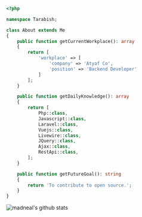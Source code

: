 ```php
<?php

namespace Tarabish;

class About extends Me
{
    public function getCurrentWorkplace(): array
    {
        return [
            'workplace' => [
                'company' => 'Atyaf Co',
                'position' => 'Backend Developer'         
            ]
        ];
    }

    public function getDailyKnowledge(): array
    {
        return [
            Php::class,
            Javascript::class,
            Laravel::class,
            Vuejs::class,
            Livewire::class,
            JQuery::class,
            Ajax::class,
            RestApi::class,
        ];
    }

    public function getFutureGoal(): string
    {
        return 'To contribute to open source.';
    }
}
```
![madneal's github stats](https://github-readme-stats.vercel.app/api?username=flutterWang&show_icons=true&theme=radical) 
